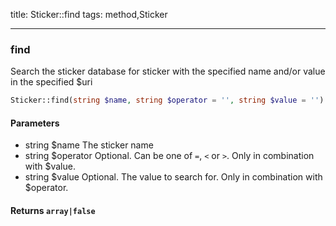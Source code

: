 title: Sticker::find
tags: method,Sticker

---

<div class="method">
<h3 class="method-name">find</h3>
<p>Search the sticker database for sticker with the specified name and/or value in the specified $uri</p>

```php
Sticker::find(string $name, string $operator = '', string $value = '') : array|false
```

#### Parameters

*  string $name The sticker name
*  string $operator Optional. Can be one of `=`, `<` or `>`. Only in combination with $value.
*  string $value Optional. The value to search for. Only in combination with $operator.


#### Returns `array|false`




</div>